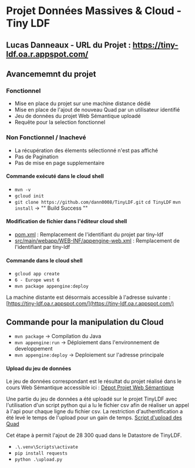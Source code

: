 # Projet Données Massives & Cloud - Tiny LDF
## Lucas Danneaux - URL du Projet : https://tiny-ldf.oa.r.appspot.com/

## Avancememnt du projet
### Fonctionnel

- Mise en place du projet sur une machine distance dédié
- Mise en place de l'ajout de nouveau Quad par un utilisateur identifié
- Jeu de données du projet Web Sémantique uploadé
- Requête pour la selection fonctionnel

### Non Fonctionnel / Inachevé

- La récupération des élements sélectionné n'est pas affiché
- Pas de Pagination
- Pas de mise en page supplementaire

#### Commande exécuté dans le cloud shell
- `mvn -v`
- `gcloud init`
- `git clone https://github.com/dann0008/TinyLDF.git`
`cd TinyLDF`
`mvn install` -> "" Build Success ""

#### Modification de fichier dans l'éditeur cloud shell
- [pom.xml](webandcloud/pom.xml) : Remplacement de l'identifiant du projet par tiny-ldf
- [src/main/webapp/WEB-INF/appengine-web.xml](webandcloud/src/main/webapp/WEB-INF/appengine-web.xml) : Remplacement de l'identifiant par tiny-ldf

#### Commande dans le cloud shell
- `gcloud app create`
- `6 - Europe west 6`
- `mvn package appengine:deploy`

La machine distante est désormais accessible à l'adresse suivante : [https://tiny-ldf.oa.r.appspot.com/](https://tiny-ldf.oa.r.appspot.com/)

## Commande pour la manipulation du Cloud 
- `mvn package` -> Compilation du Java
- `mvn appengine:run` -> Déploiement dans l'environnement de developpement  
- `mvn appengine:deploy` -> Deploiement sur l'adresse principale

#### Upload du jeu de données

Le jeu de données correspondant est le résultat du projet réalisé dans le cours Web Sémantique accessible ici : [Dépot Projet Web Sémantique](https://github.com/dann0008/WebSemantique)

Une partie du jeu de données a été uploadé sur le projet TinyLDF avec l'utilisation d'un script python qui a lu le fichier csv afin de réaliser un appel à l'api pour chaque ligne du fichier csv. La restriction d'authentification a été levé le temps de l'upload pour un gain de temps. [Script d'upload des Quad](upload.py)

Cet étape à permit l'ajout de 28 300 quad dans le Datastore de TinyLDF.

- `.\.venv\Scripts\activate`
- `pip install requests`
- `python .\upload.py`